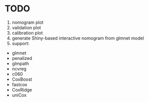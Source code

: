 
# TODO

1. nomogram plot
2. validation plot
3. calibration plot
4. generate Shiny-based interactive nomogram from glmnet model
5. support:

 * glmnet
 * penalized
 * glmpath
 * ncvreg
 * c060
 * CoxBoost
 * fastcox
 * CoxRidge
 * uniCox
